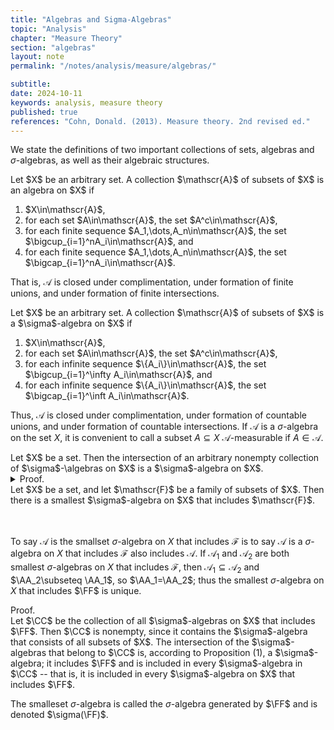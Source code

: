 ```yaml
---
title: "Algebras and Sigma-Algebras"
topic: "Analysis"
chapter: "Measure Theory"
section: "algebras"
layout: note
permalink: "/notes/analysis/measure/algebras/"

subtitle: 
date: 2024-10-11
keywords: analysis, measure theory
published: true
references: "Cohn, Donald. (2013). Measure theory. 2nd revised ed."
---
```


We state the definitions of two important collections of sets, algebras and $\sigma$-algebras, as well as their algebraic structures. 

<div class='definition' name='Algebras'>
Let $X$ be an arbitrary set. A collection $\mathscr{A}$ of subsets of $X$ is an algebra on $X$ if
<ol type="(a)">
    <li>$X\in\mathscr{A}$,</li>
    <li>for each set $A\in\mathscr{A}$, the set $A^c\in\mathscr{A}$,</li>
    <li>for each finite sequence $A_1,\dots,A_n\in\mathscr{A}$, the set $\bigcup_{i=1}^nA_i\in\mathscr{A}$, and</li>
    <li>for each finite sequence $A_1,\dots,A_n\in\mathscr{A}$, the set $\bigcap_{i=1}^nA_i\in\mathscr{A}$.</li>
</ol>

That is, $\mathscr{A}$ is closed under complimentation, under formation of finite unions, and under formation of finite intersections. 
</div>

<div class='definition' name='$\sigma$-Algebras'>
Let $X$ be an arbitrary set. A collection $\mathscr{A}$ of subsets of $X$ is a $\sigma$-algebra on $X$ if
<ol type="(a)">
    <li>$X\in\mathscr{A}$,</li>
    <li>for each set $A\in\mathscr{A}$, the set $A^c\in\mathscr{A}$,</li>
    <li>for each infinite sequence $\{A_i\}\in\mathscr{A}$, the set $\bigcup_{i=1}^\infty A_i\in\mathscr{A}$, and</li>
    <li>for each infinite sequence $\{A_i\}\in\mathscr{A}$, the set $\bigcap_{i=1}^\inft A_i\in\mathscr{A}$.</li>
</ol>

Thus, $\mathscr{A}$ is closed under complimentation, under formation of countable unions, and under formation of countable intersections. If $\mathscr{A}$ is a $\sigma$-algebra on the set $X$, it is convenient to call a subset $A\subseteq X$ $\mathscr{A}$-measurable if $A\in\mathscr{A}$. 
</div>

<div class='proposition' name='Intersection of a collection of $\sigma$-algebras'>
Let $X$ be a set. Then the intersection of an arbitrary nonempty collection of $\sigma$-\algebras on $X$ is a $\sigma$-algebra on $X$. 
</div>


<details class='proof'>
<summary> Proof. </summary>
Let $\mathscr{C}$ be a nonempty collection of $\sigma$-algebras on $X$, and let $\mathscr{A}$ be the intersection of the $\sigma$-algebras that belong to $\mathscr{C}}. It is sufficient to check that $X\in\mathscr{A}$, is closed under complimentation, and closed under the formation of countable unions. 

<br><br>
The set $X\in\mathscr{A}$ since it belongs to each $\sigma$-algebra that belongs to $\mathscr{C}$. Now suppose that $A\in\mathscr{A}$. Then each $\sigma$-algebra that belongs to $\mathscr{C}$ also contains $A$ and so contains $A^c$; thus $A^c$ belongs to the intersection $\mathscr{A}$ of these $\sigma$-algebras. Finally, suppose that $\{A_i\}\in\mathscr{A}$ and hence to each $\sigma$-algebra in $\mathscr{C}$. Then $\bigcup_iA_i$ belongs to each $\sigma$-algebra in $\mathscr{C}$ and so to $\mathscr{A}$.
</details>

<div class='corollary' name='$\sigma$-algebra generated by $\mathscr{F}$'>
Let $X$ be a set, and let $\mathscr{F}$ be a family of subsets of $X$. Then there is a smallest $\sigma$-algebra on $X$ that includes $\mathscr{F}$. 
</div>

<br><br>
To say $\mathscr{A}$ is the smallset $\sigma$-algebra on $X$ that includes $\mathscr{F}$ is to say $\mathscr{A}$ is a $\sigma$-algebra on $X$ that includes $\mathscr{F}$ also includes $\mathscr{A}$. If $\mathscr{A}_1$ and $\mathscr{A}_2$ are both smallest $\sigma$-algebras on $X$ that includes $\mathscr{F}$, then $\mathscr{A}_1\subseteq\mathscr{A}_2$ and $\AA_2\subseteq \AA_1$, so $\AA_1=\AA_2$; thus the smallest $\sigma$-algebra on $X$ that includes $\FF$ is unique. 
</div>

<detials class='proof'>
<summary> Proof. </summary>
Let $\CC$ be the collection of all $\sigma$-algebras on $X$ that includes $\FF$. Then $\CC$ is nonempty, since it contains the $\sigma$-algebra that consists of all subsets of $X$. The intersection of the $\sigma$-algebras that belong to $\CC$ is, according to Proposition (1), a $\sigma$-algebra; it includes $\FF$ and is included in every $\sigma$-algebra in $\CC$ -- that is, it is included in every $\sigma$-algebra on $X$ that includes $\FF$. 
</details>

The smalleset $\sigma$-algebra is called the $\sigma$-algebra generated by $\FF$ and is denoted $\sigma(\FF)$. 
</div>

